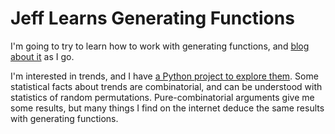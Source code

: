# Jeff Learns Generating Functions

I'm going to try to learn how to work with generating functions,
and [blog about it](https://jsh.github.io/learn-generating-functions/) as I go.

I'm interested in trends, and I have [a Python project to explore them](https://github.com/jsh/trendlist).
Some statistical facts about trends are combinatorial, and can be understood with statistics of random permutations.
Pure-combinatorial arguments give me some results, but many things I find on the internet deduce the same results with generating functions.

